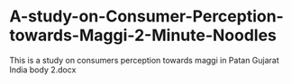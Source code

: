 # A-study-on-Consumer-Perception-towards-Maggi-2-Minute-Noodles
This is a study on consumers perception towards maggi in Patan Gujarat India
body 2.docx
